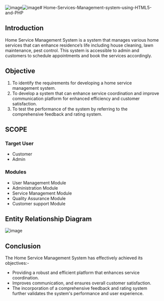 ![image](https://github.com/Azieyati/Home-Services-Management-using-HTML5-and-PHP/assets/156404474/cc678270-1dec-4b1e-bd9a-1bda82f842eb)![image](https://github.com/Azieyati/Home-Services-Management-using-HTML5-and-PHP/assets/156404474/8b84d0f0-73d9-4326-90a6-44fc5b0d8b18)# Home-Services-Management-system-using-HTML5-and-PHP

## Introduction
Home Service Management System is a system that manages various home services that can enhance residence’s life including house cleaning, lawn maintenance, pest control. This system is accessible to admin and customers to schedule appointments and book the services accordingly.

## Objective

1) To identify the requirements for developing a home service management system.
2) To develop a system that can enhance service coordination and improve communication platform for enhanced efficiency and customer satisfaction.
3) To test the performance of the system by referring to the comprehensive feedback and rating system.

## SCOPE
### Target User
- Customer
- Admin

### Modules
- User Management Module
- Administration Module
- Service Management Module
- Quality Assurance Module
- Customer support Module

## Entity Relationship Diagram
![image](https://github.com/Azieyati/Home-Services-Management-using-HTML5-and-PHP/assets/156404474/65cfb178-1af9-47a9-87ab-d953934137f0)

## Conclusion
The Home Service Management System has effectively achieved its objectives:-
- Providing a robust and efficient platform that enhances service coordination.
- Improves communication, and ensures overall customer satisfaction. 
- The incorporation of a comprehensive feedback and rating system further validates the system's performance and user experience.





